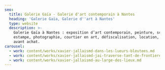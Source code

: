 ```yaml
---
seo:
  title: Galerie Gaïa - Galerie d'art contemporain à Nantes
  heading: 'Galerie Gaïa, Galerie d''art à Nantes'
  type: website
  description: >-
    Galerie Gaïa à Nantes : exposition d’art contemporain, peinture, sculpture,
    estampe, photographie, courtier en art, défiscalisation, location, prêt
    avant achat.
carousel:
  - work: content/works/xavier-jallaismd-dans-les-lueurs-bleutees.md
  - work: content/works/xavier-jallaismd-jai-traverse-tant-de-frontieres.md
  - work: content/works/xavier-jallaismd-au-large-des-lieux.md
---
```


